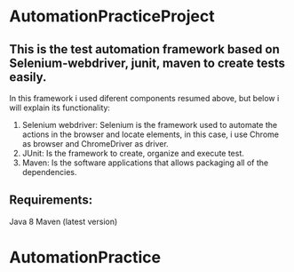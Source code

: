 # AutomationPracticeProject
## This is the test automation framework based on Selenium-webdriver, junit, maven to create tests easily.

In this framework i used diferent components resumed above, but below i will explain its functionality:

1. Selenium webdriver: Selenium is the framework used to automate the actions in the browser and locate elements, in this case, i use Chrome as browser and ChromeDriver as driver.
2. JUnit: Is the framework to create, organize and execute test.
3. Maven: Is the software applications that allows packaging all of the dependencies.



## Requirements:
Java 8
Maven (latest version)


# AutomationPractice
